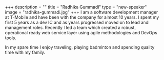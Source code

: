 +++
description = ""
title = "Radhika Gummadi"
type = "new-speaker"
image = "radhika-gummadi.jpg"
+++
I am a software development manager at T-Mobile and have been with the company for almost 10 years. I spent my first 5 years as a dev IC and as years progressed moved on to lead and management roles. Recently I led a team which created a robust, operational ready web service layer using agile methodologies and DevOps tools.

In my spare time I enjoy traveling, playing badminton and spending quality time with my family.
